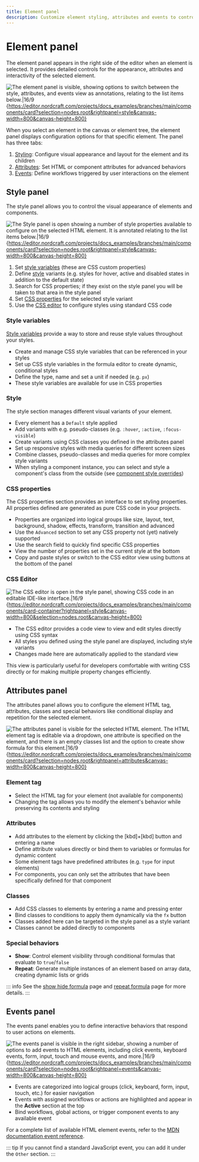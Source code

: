 ```yaml
---
title: Element panel
description: Customize element styling, attributes and events to control appearance, behavior and interactivity of selected components.
---
```


# Element panel

The element panel appears in the right side of the editor when an element is selected. It provides detailed controls for the appearance, attributes and interactivity of the selected element.

![The element panel is visible, showing options to switch between the style, attributes, and events view as annotations, relating to the list items below.|16/9](element-panel.webp 'Element panel'){https://editor.nordcraft.com/projects/docs_examples/branches/main/components/card?selection=nodes.root&rightpanel=style&canvas-width=800&canvas-height=800}

When you select an element in the canvas or element tree, the element panel displays configuration options for that specific element. The panel has three tabs:

1. [Styling](#style-panel): Configure visual appearance and layout for the element and its children
2. [Attributes](#attributes-panel): Set HTML or component attributes for advanced behaviors
3. [Events](#events-panel): Define workflows triggered by user interactions on the element

## Style panel

The style panel allows you to control the visual appearance of elements and components.

![The Style panel is open showing a number of style properties available to configure on the selected HTML element. It is annotated relating to the list items below.|16/9](element-panel-styling.webp 'Styling'){https://editor.nordcraft.com/projects/docs_examples/branches/main/components/card?selection=nodes.root&rightpanel=style&canvas-width=800&canvas-height=800}

1. Set [style variables](#style-variables) (these are CSS custom properties)
2. Define [style](#style) variants (e.g. styles for hover, active and disabled states in addition to the default state)
3. Search for CSS properties; if they exist on the style panel you will be taken to that area in the style panel
4. Set [CSS properties](#css-properties) for the selected style variant
5. Use the [CSS editor](#css-editor) to configure styles using standard CSS code

### Style variables

[Style variables](/styling/conditional-styles#style-variables) provide a way to store and reuse style values throughout your styles.

- Create and manage CSS style variables that can be referenced in your styles
- Set up CSS style variables in the formula editor to create dynamic, conditional styles
- Define the type, name and set a unit if needed (e.g. `px`)
- These style variables are available for use in CSS properties

### Style

The style section manages different visual variants of your element.

- Every element has a `Default` style applied
- Add variants with e.g. pseudo-classes (e.g. `:hover`, `:active`, `:focus-visible`)
- Create variants using CSS classes you defined in the attributes panel
- Set up responsive styles with media queries for different screen sizes
- Combine classes, pseudo-classes and media queries for more complex style variants
- When styling a component instance, you can select and style a component's class from the outside (see [component style overrides](/styling/conditional-styles#component-style-overrides))

### CSS properties

The CSS properties section provides an interface to set styling properties. All properties defined are generated as pure CSS code in your projects.

- Properties are organized into logical groups like size, layout, text, background, shadow, effects, transform, transition and advanced
- Use the `Advanced` section to set any CSS property not (yet) natively supported
- Use the search field to quickly find specific CSS properties
- View the number of properties set in the current style at the bottom
- Copy and paste styles or switch to the CSS editor view using buttons at the bottom of the panel

### CSS Editor

![The CSS editor is open in the style panel, showing CSS code in an editable IDE-like interface.|16/9](element-panel-css-editor.webp 'CSS editor'){https://editor.nordcraft.com/projects/docs_examples/branches/main/components/card-container?rightpanel=style&canvas-width=800&selection=nodes.root&canvas-height=800}

- The CSS editor provides a code view to view and edit styles directly using CSS syntax
- All styles you defined using the style panel are displayed, including style variants
- Changes made here are automatically applied to the standard view

This view is particularly useful for developers comfortable with writing CSS directly or for making multiple property changes efficiently.

## Attributes panel

The attributes panel allows you to configure the element HTML tag, attributes, classes and special behaviors like conditional display and repetition for the selected element.

![The attributes panel is visible for the selected HTML element. The HTML element tag is editable via a dropdown, one attribute is specified on the element, and there is an empty classes list and the option to create show formula for this element.|16/9](element-panel-attributes.webp 'Attributes'){https://editor.nordcraft.com/projects/docs_examples/branches/main/components/card?selection=nodes.root&rightpanel=attributes&canvas-width=800&canvas-height=800}

### Element tag

- Select the HTML tag for your element (not available for components)
- Changing the tag allows you to modify the element's behavior while preserving its contents and styling

### Attributes

- Add attributes to the element by clicking the [kbd]+[kbd] button and entering a name
- Define attribute values directly or bind them to variables or formulas for dynamic content
- Some element tags have predefined attributes (e.g. `type` for input elements)
- For components, you can only set the attributes that have been specifically defined for that component

### Classes

- Add CSS classes to elements by entering a name and pressing enter
- Bind classes to conditions to apply them dynamically via the `fx` button
- Classes added here can be targeted in the style panel as a style variant
- Classes cannot be added directly to components

### Special behaviors

- **Show**: Control element visibility through conditional formulas that evaluate to `true`/`false`
- **Repeat**: Generate multiple instances of an element based on array data, creating dynamic lists or grids

::: info
See the [show hide formula](/formulas/show-hide-formula) page and [repeat formula](/formulas/repeat-formula) page for more details.
:::

## Events panel

The events panel enables you to define interactive behaviors that respond to user actions on elements.

![The events panel is visible in the right sidebar, showing a number of options to add events to HTML elements, including click events, keyboard events, form, input, touch and mouse events, and more.|16/9](element-panel-events.webp 'Events'){https://editor.nordcraft.com/projects/docs_examples/branches/main/components/card?selection=nodes.root&rightpanel=events&canvas-width=800&canvas-height=800}

- Events are categorized into logical groups (click, keyboard, form, input, touch, etc.) for easier navigation
- Events with assigned workflows or actions are highlighted and appear in the **Active** section at the top
- Bind workflows, global actions, or trigger component events to any available event

For a complete list of available HTML element events, refer to the [MDN documentation event reference](https://developer.mozilla.org/en-US/docs/Web/Events).

::: tip
If you cannot find a standard JavaScript event, you can add it under the `Other` section.
:::
